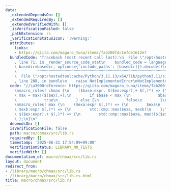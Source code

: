 ```yaml
---
data:
  _extendedDependsOn: []
  _extendedRequiredBy: []
  _extendedVerifiedWith: []
  _isVerificationFailed: false
  _pathExtension: rs
  _verificationStatusIcon: ':warning:'
  attributes:
    links:
    - https://qiita.com/maguro_tuna/items/fab200fdc1efde1612e7
  bundledCode: "Traceback (most recent call last):\n  File \"/opt/hostedtoolcache/Python/3.11.13/x64/lib/python3.11/site-packages/onlinejudge_verify/documentation/build.py\"\
    , line 71, in _render_source_code_stat\n    bundled_code = language.bundle(stat.path,\
    \ basedir=basedir, options={'include_paths': [basedir]}).decode()\n          \
    \         ^^^^^^^^^^^^^^^^^^^^^^^^^^^^^^^^^^^^^^^^^^^^^^^^^^^^^^^^^^^^^^^^^^^^^^^^^^^^^^^^^\n\
    \  File \"/opt/hostedtoolcache/Python/3.11.13/x64/lib/python3.11/site-packages/onlinejudge_verify/languages/rust.py\"\
    , line 288, in bundle\n    raise NotImplementedError\nNotImplementedError\n"
  code: "//\u3000reference: https://qiita.com/maguro_tuna/items/fab200fdc1efde1612e7\n\
    \nmacro_rules! chmax {\n    ($base:expr, $($ex:expr),+ $(,)*) => {\n        let\
    \ max = max!($($ex),+);\n        if $base < max {\n            $base = max;\n\
    \            true\n        } else {\n            false\n        }\n    };\n}\n\
    \nmacro_rules! max {\n    ($exa:expr $(,)*) => {\n        $exa\n    };\n    ($exa:expr,\
    \ $exb:expr $(,)*) => {\n        std::cmp::max($exa, $exb)\n    };\n    ($exa:expr,\
    \ $($ex:expr),+ $(,)*) => {\n        std::cmp::max($exa, max!($($ex),+))\n   \
    \ };\n}\n"
  dependsOn: []
  isVerificationFile: false
  path: macro/chmax/src/lib.rs
  requiredBy: []
  timestamp: '2025-06-21 17:54:09+09:00'
  verificationStatus: LIBRARY_NO_TESTS
  verifiedWith: []
documentation_of: macro/chmax/src/lib.rs
layout: document
redirect_from:
- /library/macro/chmax/src/lib.rs
- /library/macro/chmax/src/lib.rs.html
title: macro/chmax/src/lib.rs
---
```


